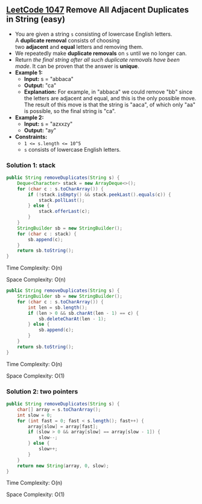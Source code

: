 ## [LeetCode 1047](https://leetcode.com/problems/remove-all-adjacent-duplicates-in-string/) Remove All Adjacent Duplicates in String (easy)

- You are given a string `s` consisting of lowercase English letters. A **duplicate removal** consists of choosing two **adjacent** and **equal** letters and removing them.
- We repeatedly make **duplicate removals** on `s` until we no longer can.
- Return _the final string after all such duplicate removals have been made_. It can be proven that the answer is **unique**.
- **Example 1:**
    - **Input:** s = "abbaca"
    - **Output:** "ca"
    - **Explanation:** For example, in "abbaca" we could remove "bb" since the letters are adjacent and equal, and this is the only possible move. The result of this move is that the string is "aaca", of which only "aa" is possible, so the final string is "ca".
- **Example 2:**
    - **Input:** s = "azxxzy"
    - **Output:** "ay"
- **Constraints:**
    -   `1 <= s.length <= 10^5`
    -   `s` consists of lowercase English letters.

### Solution 1: stack

```java
public String removeDuplicates(String s) {
    Deque<Character> stack = new ArrayDeque<>();
    for (char c : s.toCharArray()) {
        if (!stack.isEmpty() && stack.peekLast().equals(c)) {
            stack.pollLast();
        } else {
            stack.offerLast(c);
        }
    }
    StringBuilder sb = new StringBuilder();
    for (char c : stack) {
        sb.append(c);
    }
    return sb.toString();
}
```

Time Complexity: O(n)

Space Complexity: O(n)

```java
public String removeDuplicates(String s) {
    StringBuilder sb = new StringBuilder();
    for (char c : s.toCharArray()) {
        int len = sb.length();
        if (len > 0 && sb.charAt(len - 1) == c) {
            sb.deleteCharAt(len - 1);
        } else {
            sb.append(c);
        }
    }
    return sb.toString();
}
```

Time Complexity: O(n)

Space Complexity: O(1)

### Solution 2: two pointers

```java
public String removeDuplicates(String s) {
    char[] array = s.toCharArray();
    int slow = 0;
    for (int fast = 0; fast < s.length(); fast++) {
        array[slow] = array[fast];
        if (slow > 0 && array[slow] == array[slow - 1]) {
            slow--;
        } else {
            slow++;
        }
    }
    return new String(array, 0, slow);
}
```

Time Complexity: O(n)

Space Complexity: O(1)